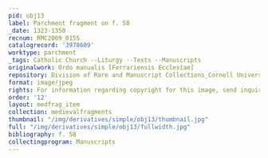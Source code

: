 ```yaml
---
pid: obj13
label: Parchment fragment on f. 58
_date: 1323-1350
recnum: RMC2009_0155
catalogrecord: '3978609'
worktype: parchment
_tags: Catholic Church --Liturgy --Texts --Manuscripts
originalwork: Ordo manualis [Ferrariensis Ecclesiae]
repository: Division of Rare and Manuscript Collections_Cornell University Library
format: image/jpeg
rights: For information regarding copyright for this image, send inquiries to rarerepro@cornell.edu
order: '12'
layout: medfrag_item
collection: medievalfragments
thumbnail: "/img/derivatives/simple/obj13/thumbnail.jpg"
full: "/img/derivatives/simple/obj13/fullwidth.jpg"
bibliography: f. 58
collectingprogram: Manuscripts
---
```

